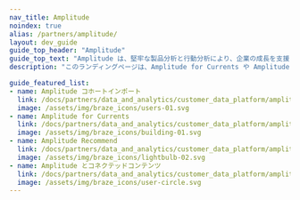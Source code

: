 ```yaml
---
nav_title: Amplitude
noindex: true
alias: /partners/amplitude/
layout: dev_guide
guide_top_header: "Amplitude"
guide_top_text: "Amplitude は、堅牢な製品分析と行動分析により、企業の成長を支援しています。ユーザーセグメントに共通する行動や特徴を徹底的に把握し、強力なターゲティングを可能にします。"
description: "このランディングページは、Amplitude for Currents や Amplitude Recommend の情報、また Amplitude とコネクテッドコンテンツを活用する方法など、Amplitude に関するあらゆる情報のホームページです。"

guide_featured_list:
- name: Amplitude コホートインポート
  link: /docs/partners/data_and_analytics/customer_data_platform/amplitude/amplitude_cohort_import/
  image: /assets/img/braze_icons/users-01.svg
- name: Amplitude for Currents
  link: /docs/partners/data_and_analytics/customer_data_platform/amplitude/amplitude_for_currents/
  image: /assets/img/braze_icons/building-01.svg
- name: Amplitude Recommend
  link: /docs/partners/data_and_analytics/customer_data_platform/amplitude/amplitude_audiences/
  image: /assets/img/braze_icons/lightbulb-02.svg
- name: Amplitude とコネクテッドコンテンツ
  link: /docs/partners/data_and_analytics/customer_data_platform/amplitude/amplitude_user_profile_api/
  image: /assets/img/braze_icons/user-circle.svg
---
```


<br> 